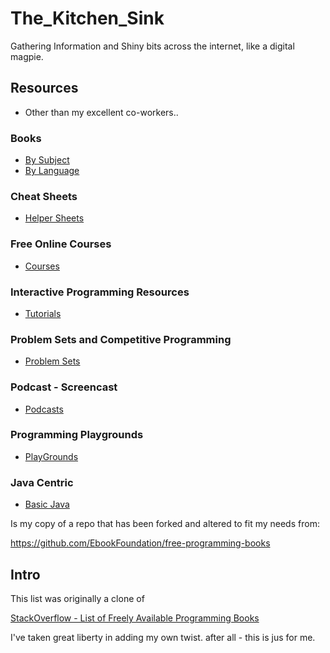 # The_Kitchen_Sink 
Gathering Information and Shiny bits across the internet,  like a digital magpie.

## Resources
+ Other than my excellent co-workers..

### Books

+ [By Subject](DOCs/Books.md)
+ [By Language](DOCs/books_lang.md)




### Cheat Sheets

+ [Helper Sheets](DOCs/CheatSheet.md)

### Free Online Courses
+ [Courses](DOCs/Courses.md)

### Interactive Programming Resources

+ [Tutorials](DOCs/tutorial.md)

### Problem Sets and Competitive Programming

+ [Problem Sets](DOCs/Competitive_Programming.md)

### Podcast - Screencast
+ [Podcasts](DOCs/casts.md)

### Programming Playgrounds

+ [PlayGrounds](DOCs/sandbox.md)
### Java Centric
+ [Basic Java](DOCs/Java.md)



Is my copy of a repo that has been forked and altered to fit my needs 
from:

https://github.com/EbookFoundation/free-programming-books

## Intro

This list was originally a clone of


[StackOverflow - List of Freely Available Programming Books](https://web.archive.org/web/20140606191453/http://stackoverflow.com/questions/194812/list-of-freely-available-programming-books/392926) 


I've taken great liberty in adding my own twist.  after all - this is jus for me.
